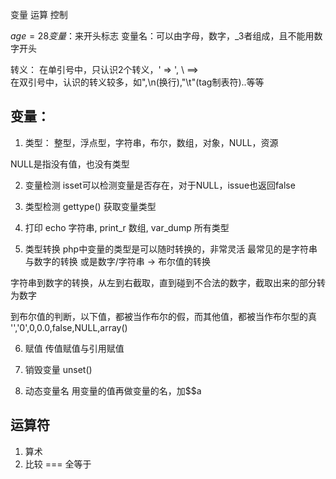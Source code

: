 <?php
echo 'hello world';
?>

变量 运算 控制

$age = 28
变量：$来开头标志
变量名：可以由字母，数字，_3者组成，且不能用数字开头

转义：
在单引号中，只认识2个转义，\' => ', \\ ==> \
在双引号中，认识的转义较多，如\",\n(换行),"\t"(tag制表符)..等等

## 变量：
1. 类型：
整型，浮点型，字符串，布尔，数组，对象，NULL，资源

NULL是指没有值，也没有类型

2. 变量检测
isset可以检测变量是否存在，对于NULL，issue也返回false

3. 类型检测
gettype() 获取变量类型

4. 打印
echo 字符串,
print_r 数组,
var_dump 所有类型

5. 类型转换
php中变量的类型是可以随时转换的，非常灵活
最常见的是字符串与数字的转换
或是数字/字符串 -> 布尔值的转换

字符串到数字的转换，从左到右截取，直到碰到不合法的数字，截取出来的部分转为数字

到布尔值的判断，以下值，都被当作布尔的假，而其他值，都被当作布尔型的真
'','0',0,0.0,false,NULL,array()

6. 赋值
传值赋值与引用赋值

7. 销毁变量
unset()

8. 动态变量名
用变量的值再做变量的名，加$$a

## 运算符

1. 算术
2. 比较
=== 全等于